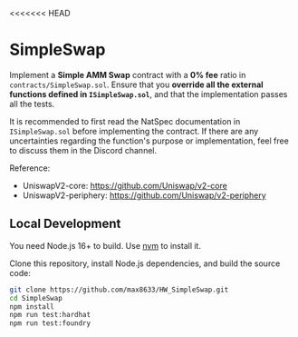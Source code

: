 <<<<<<< HEAD
# SimpleSwap
Implement a **Simple AMM Swap** contract with a **0% fee** ratio in `contracts/SimpleSwap.sol`. Ensure that you **override all the external functions defined in `ISimpleSwap.sol`**, and that the implementation passes all the tests.

It is recommended to first read the NatSpec documentation in `ISimpleSwap.sol` before implementing the contract. If there are any uncertainties regarding the function's purpose or implementation, feel free to discuss them in the Discord channel.

Reference:
- UniswapV2-core: https://github.com/Uniswap/v2-core
- UniswapV2-periphery: https://github.com/Uniswap/v2-periphery


## Local Development
You need Node.js 16+ to build. Use [nvm](https://github.com/nvm-sh/nvm) to install it.

Clone this repository, install Node.js dependencies, and build the source code:

```bash
git clone https://github.com/max8633/HW_SimpleSwap.git
cd SimpleSwap
npm install
npm run test:hardhat
npm run test:foundry
```


